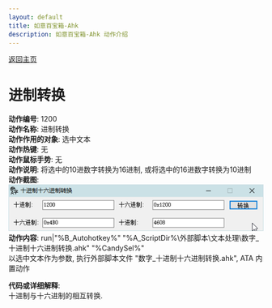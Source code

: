 ```yaml
---
layout: default
title: 如意百宝箱-Ahk
description: 如意百宝箱-Ahk 动作介绍
---
```

<link rel="stylesheet" href="../Actions/css/atom-one-light.min.css">
<script src="../Actions/js/highlight.min.js"></script>
<script>hljs.highlightAll();</script>

[返回主页](../index.md)

# [](#header-2) 进制转换

**动作编号**: 1200  
**动作名称**: 进制转换  
**动作作用的对象**: 选中文本  
**动作热键**: 无  
**动作鼠标手势**: 无  
**动作说明**: 将选中的10进数字转换为16进制, 或将选中的16进数字转换为10进制  
**动作截图**:  
  ![进制转换](img1/1200.png)  
**动作内容**: run|"%B_Autohotkey%" "%A_ScriptDir%\外部脚本\文本处理\数字_十进制十六进制转换.ahk" "%CandySel%"  
以选中文本作为参数, 执行外部脚本文件 "数字_十进制十六进制转换.ahk", ATA 内置动作  

**代码或详细解释**:  
十进制与十六进制的相互转换.  
